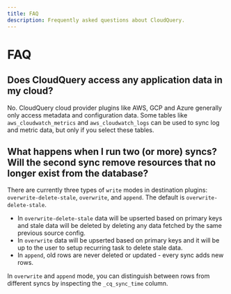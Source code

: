 ```yaml
---
title: FAQ
description: Frequently asked questions about CloudQuery.
---
```


# FAQ

## Does CloudQuery access any application data in my cloud?

No. CloudQuery cloud provider plugins like AWS, GCP and Azure generally only access metadata and configuration data. Some tables like `aws_cloudwatch_metrics` and `aws_cloudwatch_logs` can be used to sync log and metric data, but only if you select these tables.

## What happens when I run two (or more) syncs? Will the second sync remove resources that no longer exist from the database?

There are currently three types of `write` modes in destination plugins: `overwrite-delete-stale`, `overwrite`, and `append`. The default is `overwrite-delete-stale`.
- In `overwrite-delete-stale` data will be upserted based on primary keys and stale data will be deleted by deleting any data fetched by the same previous source config.
- In `overwrite` data will be upserted based on primary keys and it will be up to the user to setup recurring task to delete stale data. 
- In `append`, old rows are never deleted or updated - every sync adds new rows.

In `overwrite` and `append` mode, you can distinguish between rows from different syncs by inspecting the `_cq_sync_time` column.